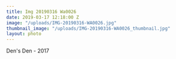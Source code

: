 ```yaml
---
title: Img 20190316 Wa0026
date: 2019-03-17 12:18:00 Z
image: "/uploads/IMG-20190316-WA0026.jpg"
thumbnail_image: "/uploads/IMG-20190316-WA0026_thumbnail.jpg"
layout: photo
---
```


Den's Den - 2017